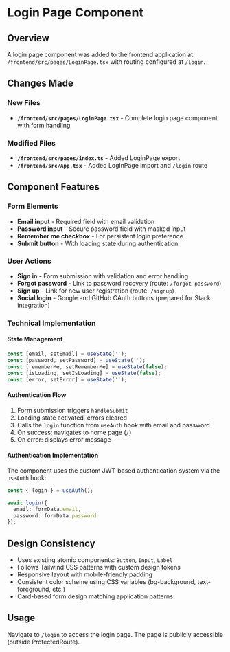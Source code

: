 # Login Page Component

## Overview
A login page component was added to the frontend application at `/frontend/src/pages/LoginPage.tsx` with routing configured at `/login`.

## Changes Made

### New Files
- **`/frontend/src/pages/LoginPage.tsx`** - Complete login page component with form handling

### Modified Files
- **`/frontend/src/pages/index.ts`** - Added LoginPage export
- **`/frontend/src/App.tsx`** - Added LoginPage import and `/login` route

## Component Features

### Form Elements
- **Email input** - Required field with email validation
- **Password input** - Secure password field with masked input
- **Remember me checkbox** - For persistent login preference
- **Submit button** - With loading state during authentication

### User Actions
- **Sign in** - Form submission with validation and error handling
- **Forgot password** - Link to password recovery (route: `/forgot-password`)
- **Sign up** - Link for new user registration (route: `/signup`)
- **Social login** - Google and GitHub OAuth buttons (prepared for Stack integration)

### Technical Implementation

#### State Management
```typescript
const [email, setEmail] = useState('');
const [password, setPassword] = useState('');
const [rememberMe, setRememberMe] = useState(false);
const [isLoading, setIsLoading] = useState(false);
const [error, setError] = useState('');
```

#### Authentication Flow
1. Form submission triggers `handleSubmit`
2. Loading state activated, errors cleared
3. Calls the `login` function from `useAuth` hook with email and password
4. On success: navigates to home page (`/`)
5. On error: displays error message

#### Authentication Implementation
The component uses the custom JWT-based authentication system via the `useAuth` hook:
```typescript
const { login } = useAuth();

await login({
  email: formData.email,
  password: formData.password
});
```

## Design Consistency
- Uses existing atomic components: `Button`, `Input`, `Label`
- Follows Tailwind CSS patterns with custom design tokens
- Responsive layout with mobile-friendly padding
- Consistent color scheme using CSS variables (bg-background, text-foreground, etc.)
- Card-based form design matching application patterns

## Usage
Navigate to `/login` to access the login page. The page is publicly accessible (outside ProtectedRoute).
